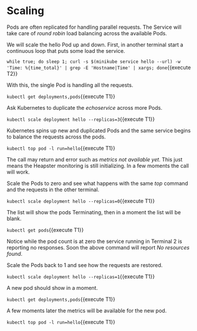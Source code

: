 # Scaling #

Pods are often replicated for handling parallel requests. The Service will take care of _round robin_ load balancing across the available Pods.

We will scale the hello Pod up and down. First, in another terminal start a continuous loop that puts some load the service.

`while true; do sleep 1; curl -s $(minikube service hello --url) -w 'Time: %{time_total}' | grep -E 'Hostname|Time' | xargs; done`{{execute T2}}

With this, the single Pod is handling all the requests.

`kubectl get deployments,pods`{{execute T1}}

Ask Kubernetes to duplicate the _echoservice_ across more Pods.

`kubectl scale deployment hello --replicas=3`{{execute T1}}

Kubernetes spins up new and duplicated Pods and the same service begins to balance the requests across the pods.

`kubectl top pod -l run=hello`{{execute T1}}

The call may return and error such as _metrics not available yet_. This just means the Heapster monitoring is still initializing. In a few moments the call will work.

Scale the Pods to zero and see what happens with the same _top_ command and the requests in the other terminal.

`kubectl scale deployment hello --replicas=0`{{execute T1}}

The list will show the pods Terminating, then in a moment the list will be blank.

`kubectl get pods`{{execute T1}}

Notice while the pod count is at zero the service running in Terminal 2 is reporting no responses. Soon the above command will report _No resources found_.

Scale the Pods back to 1 and see how the requests are restored.

`kubectl scale deployment hello --replicas=1`{{execute T1}}

A new pod should show in a moment.

`kubectl get deployments,pods`{{execute T1}}

A few moments later the metrics will be available for the new pod.

`kubectl top pod -l run=hello`{{execute T1}}
